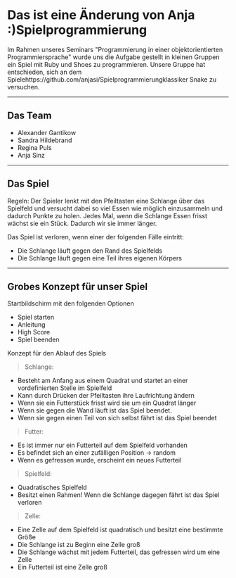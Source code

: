Das ist eine Änderung von Anja :)Spielprogrammierung
===================

Im Rahmen unseres Seminars "Programmierung in einer objektorientierten Programmiersprache" wurde uns die Aufgabe gestellt in kleinen Gruppen ein Spiel mit Ruby und Shoes zu programmieren. 
Unsere Gruppe hat entschieden, sich an dem Spielehttps://github.com/anjasi/Spielprogrammierungklassiker Snake zu versuchen. 

________

Das Team
--------

* Alexander Gantikow
* Sandra Hildebrand
* Regina Puls 
* Anja Sinz 



_________

Das Spiel 
---------

Regeln: 
Der Spieler lenkt mit den Pfeiltasten eine Schlange über das Spielfeld und versucht dabei so viel Essen wie möglich einzusammeln und dadurch Punkte zu holen. 
Jedes Mal, wenn die Schlange Essen frisst wächst sie ein Stück. Dadurch wir sie immer länger. 

Das Spiel ist verloren, wenn einer der folgenden Fälle eintritt: 
* Die Schlange läuft gegen den Rand des Spielfelds
* Die Schlange läuft gegen eine Teil ihres eigenen Körpers

______________________________

Grobes Konzept für unser Spiel 
------------------------------

Startbildschirm mit den folgenden Optionen 
* Spiel starten 
* Anleitung 
* High Score
* Spiel beenden 

Konzept für den Ablauf des Spiels

> Schlange: 
- Besteht am Anfang aus einem Quadrat und startet an einer vordefinierten Stelle im Spielfeld 
- Kann durch Drücken der Pfeiltasten ihre Laufrichtung ändern
- Wenn sie ein Futterstück frisst wird sie um ein Quadrat länger
- Wenn sie gegen die Wand läuft ist das Spiel beendet. 
- Wenn sie gegen einen Teil von sich selbst fährt ist das Spiel beendet
> 

> Futter: 
- Es ist immer nur ein Futterteil auf dem Spielfeld vorhanden 
- Es befindet sich an einer zufälligen Position -> random 
- Wenn es gefressen wurde, erscheint ein neues Futterteil
> 

> Spielfeld: 
- Quadratisches Spielfeld 
- Besitzt einen Rahmen! Wenn die Schlange dagegen fährt ist das Spiel verloren
> 

> Zelle: 
- Eine Zelle auf dem Spielfeld ist quadratisch und besitzt eine bestimmte Größe 
- Die Schlange ist zu Beginn eine Zelle groß 
- Die Schlange wächst mit jedem Futterteil, das gefressen wird um eine Zelle
- Ein Futterteil ist eine Zelle groß 
> 

